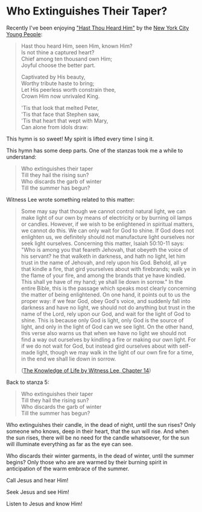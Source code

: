 # Who Extinguishes Their Taper?

Recently I've been enjoying
["Hast Thou Heard Him"](https://itunes.apple.com/us/album/hast-thou-heard-him/361522349?i=361522596)
by the
[New York City Young People](http://www.nycypcd.org/):

> Hast thou heard Him, seen Him, known Him?  
>   Is not thine a captured heart?  
> Chief among ten thousand own Him;  
>   Joyful choose the better part.
> 
> Captivated by His beauty,  
> Worthy tribute haste to bring;  
> Let His peerless worth constrain thee,  
>   Crown Him now unrivaled King.
> 
> 'Tis that look that melted Peter,  
>   'Tis that face that Stephen saw,  
> 'Tis that heart that wept with Mary,  
>   Can alone from idols draw:

This hymn is so sweet!
My spirit is lifted every time I sing it.

This hymn has some deep parts.
One of the stanzas took me a while to understand:

> Who extinguishes their taper  
>   Till they hail the rising sun?  
> Who discards the garb of winter  
>   Till the summer has begun?

Witness Lee wrote something related to this matter:

> Some may say that though we cannot control natural light,
> we can make light of our own by means of electricity or by burning oil lamps or candles.
> However, if we wish to be enlightened in spiritual matters, we cannot do this.
> We can only wait for God to shine.
> If God does not enlighten us, we definitely should not manufacture light ourselves nor seek light ourselves.
> Concerning this matter, Isaiah 50:10-11 says:
> "Who is among you that feareth Jehovah, that obeyeth the voice of his servant?
> he that walketh in darkness, and hath no light, let him trust in the name of Jehovah, and rely upon his God.
> Behold, all ye that kindle a fire, that gird yourselves about with firebrands;
> walk ye in the flame of your fire, and among the brands that ye have kindled.
> This shall ye have of my hand; ye shall lie down in sorrow."
> In the entire Bible, this is the passage which speaks most clearly concerning the matter of being enlightened.
> On one hand, it points out to us the proper way:
> if we fear God, obey God's voice, and suddenly fall into darkness and have no light,
> we should not do anything but trust in the name of the Lord, rely upon our God, and wait for the light of God to shine.
> This is because only God is light, only God is the source of light, and only in the light of God can we see light.
> On the other hand, this verse also warns us that when we have no light we should not find a way out ourselves by kindling a fire or making our own light.
> For if we do not wait for God, but instead gird ourselves about with self-made light,
> though we may walk in the light of our own fire for a time, in the end we shall lie down in sorrow.
> 
> ([The Knowledge of Life by Witness Lee, Chapter 14](https://www.ministrybooks.org/books.cfm?xid=YYYTU8SX8ITBA))

Back to stanza 5:

> Who extinguishes their taper  
>   Till they hail the rising sun?  
> Who discards the garb of winter  
>   Till the summer has begun?

Who extinguishes their candle, in the dead of night, until the sun rises?
Only someone who knows, deep in their heart, that the sun will rise.
And when the sun rises, there will be no need for the candle whatsoever,
for the sun will illuminate everything as far as the eye can see.

Who discards their winter garments, in the dead of winter, until the summer begins?
Only those who are are warmed by their burning spirit in anticipation of the warm embrace of the summer.

Call Jesus and hear Him!

Seek Jesus and see Him!

Listen to Jesus and know Him!
